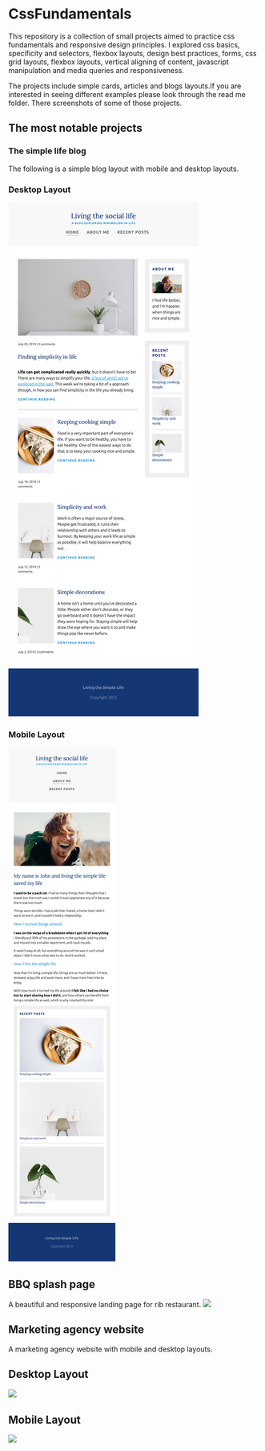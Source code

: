 # CssFundamentals

This repository is a collection of small projects aimed to practice css fundamentals and responsive design principles. 
I explored css basics, specificity and selectors, flexbox layouts, design best practices, forms, css grid layouts, flexbox layouts, vertical aligning of content, javascript manipulation and media queries and responsiveness. 

The projects include simple cards, articles and blogs layouts.If you are interested in seeing different examples please look through the read me folder. There screenshots of some of those projects.

## The most notable projects

### The simple life blog 
The following is a simple blog layout with mobile and desktop layouts.
### Desktop Layout
!["simple blog desktop'](https://github.com/Juliaxtran/CssFundamentals/blob/main/readme/living-desktop.png?raw=true)
### Mobile Layout
!["simple blog mobile'](https://github.com/Juliaxtran/CssFundamentals/blob/main/readme/living-mobile.png)

## BBQ splash page
A beautiful and responsive landing page for rib restaurant.
![](https://github.com/Juliaxtran/CssFundamentals/blob/main/readme/bbqmaster.gif)

## Marketing agency website
A marketing agency website with mobile and desktop layouts. 
## Desktop Layout
![](https://github.com/Juliaxtran/CssFundamentals/blob/main/readme/marketing-page-desktop.gif)
## Mobile Layout
![](https://github.com/Juliaxtran/CssFundamentals/blob/main/readme/marketing-mobile.gif)
